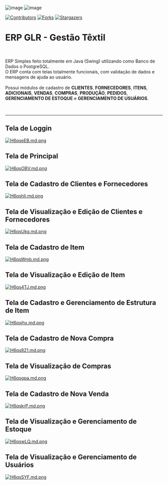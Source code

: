    
![image](https://img.shields.io/badge/Java-ED8B00?style=for-the-badge&logo=java&logoColor=white)
![image](https://img.shields.io/badge/PostgreSQL-316192?style=for-the-badge&logo=postgresql&logoColor=white)    

[![Contributors][contributors-shield]][contributors-url]
[![Forks][forks-shield]][forks-url]
[![Stargazers][stars-shield]][stars-url]

<h1>
  ERP GLR - Gestão Têxtil
  </h1>
  <br>
  


<p>
  ERP Simples feito totalmente em Java (Swing) utilizando como Banco de Dados o PostgreSQL.<br>
  O ERP conta com telas totalmente funcionais, com validação de dados e mensagens de ajuda ao usuário.<br><br>
  Possui módulos de cadastro de <b>CLIENTES</b>, <b>FORNECEDORES</b>, <b>ITENS</b>, <b>ADICIONAIS</b>, <b>VENDAS</b>,
  <b>COMPRAS</b>, <b>PRODUÇÃO</b>, <b>PEDIDOS</b>, <b>GERENCIAMENTO DE ESTOQUE</b> e <b>GERENCIAMENTO DE USUÁRIOS</b>.
</p>

<br>

<hr>

<h2>Tela de Loggin</h2>
<div class="align-center">
  <a href="https://freeimage.host/i/H6qseEB">
    <img src="https://iili.io/H6qseEB.md.png" alt="H6qseEB.md.png" border="0">
  </a>
</div>

<h2>Tela de Principal</h2>
<div class="align-center">
  <a href="https://freeimage.host/i/H6qsOBV">
    <img src="https://iili.io/H6qsOBV.md.png" alt="H6qsOBV.md.png" border="0">
  </a>
</div>

<h2>Tela de Cadastro de Clientes e Fornecedores</h2>
<div class="align-center">
  <a href="https://freeimage.host/i/H6qshIj">
    <img src="https://iili.io/H6qshIj.md.png" alt="H6qshIj.md.png" border="0">
  </a>
</div>

<h2>Tela de Visualização e Edição de Clientes e Fornecedores</h2>
<div class="align-center">
  <a href="https://freeimage.host/i/H6qsUkg">
    <img src="https://iili.io/H6qsUkg.md.png" alt="H6qsUkg.md.png" border="0">
  </a>
</div>

<h2>Tela de Cadastro de Item</h2>
<div class="align-center">
  <a href="https://freeimage.host/i/H6qsWmb">
    <img src="https://iili.io/H6qsWmb.md.png" alt="H6qsWmb.md.png" border="0">
  </a>
</div>

<h2>Tela de Visualização e Edição de Item</h2>
<div class="align-center">
  <a href="https://freeimage.host/i/H6qs4TJ">
    <img src="https://iili.io/H6qs4TJ.md.png" alt="H6qs4TJ.md.png" border="0">
  </a>
</div>

<h2>Tela de Cadastro e Gerenciamento de Estrutura de Item</h2>
<div class="align-center">
  <a href="https://freeimage.host/i/H6qsjhx">
    <img src="https://iili.io/H6qsjhx.md.png" alt="H6qsjhx.md.png" border="0">
  </a>
</div>

<h2>Tela de Cadastro de Nova Compra</h2>
<div class="align-center">
  <a href="https://freeimage.host/i/H6qs821">
    <img src="https://iili.io/H6qs821.md.png" alt="H6qs821.md.png" border="0">
  </a>
</div>

<h2>Tela de Visualização de Compras</h2>
<div class="align-center">
  <a href="https://freeimage.host/i/H6qsgpa">
    <img src="https://iili.io/H6qsgpa.md.png" alt="H6qsgpa.md.png" border="0">
  </a>
</div>

<h2>Tela de Cadastro de Nova Venda</h2>
<div class="align-center">
  <a href="https://freeimage.host/i/H6qskrP">
    <img src="https://iili.io/H6qskrP.md.png" alt="H6qskrP.md.png" border="0">
  </a>
</div>

<h2>Tela de Visualização e Gerenciamento de Estoque</h2>
<div class="align-center">
  <a href="https://freeimage.host/i/H6qswLQ">
    <img src="https://iili.io/H6qswLQ.md.png" alt="H6qswLQ.md.png" border="0">
  </a>
</div>

<h2>Tela de Visualização e Gerenciamento de Usuários</h2>
<div class="align-center">
  <a href="https://freeimage.host/i/H6qsSYF">
    <img src="https://iili.io/H6qsSYF.md.png" alt="H6qsSYF.md.png" border="0">
  </a>
</div>


 <!-- MARKDOWN LINKS & IMAGES -->
<!-- https://www.markdownguide.org/basic-syntax/#reference-style-links -->
[contributors-shield]: https://img.shields.io/github/contributors/LuizGemmer/glrerp.svg?style=for-the-badge
[contributors-url]: https://github.com/LuizGemmer/glrerp/graphs/contributors
[forks-shield]: https://img.shields.io/github/forks/LuizGemmer/glrerp.svg?style=for-the-badge
[forks-url]: https://github.com/LuizGemmer/glrerp/network/members
[stars-shield]: https://img.shields.io/github/stars/LuizGemmer/glrerp.svg?style=for-the-badge
[stars-url]: https://github.com/LuizGemmer/glrerp/stargazers
